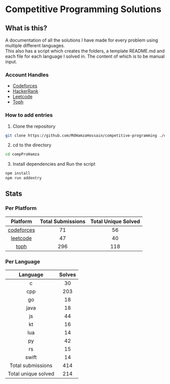 # Competitive Programming Solutions

## What is this?

A documentation of all the solutions I have made for every problem using multiple different languages.\
This also has a script which creates the folders, a template README.md and each file for each language I solved in. The
content of which is to be manual input.

### Account Handles

<!-- - [AtCoder](https://atcoder.jp/users/HamzaHossain) -->
<!-- - [Codechef](https://www.codechef.com/users/hamzahossain) -->

- [Codeforces](https://codeforces.com/profile/hamzahossain)
- [HackerRank](https://www.hackerrank.com/profile/hamzahossain)
- [Leetcode](https://leetcode.com/u/hamzahossain/)
- [Toph](https://toph.co/u/hamzahossain)

### How to add entries

1. Clone the repository

```bash
git clone https://github.com/MdHamzaHossain/competitive-programming ./compProHamza
```

2. cd to the directory

```sh
cd compProHamza
```

3. Install dependencies and Run the script

```sh
npm install
npm run addentry
```

## Stats

### Per Platform

|               Platform              | Total Submissions | Total Unique Solved |
| :---------------------------------: | :---------------: | :-----------------: |
| [codeforces](<./solves/codeforces>) |         71        |          56         |
|   [leetcode](<./solves/leetcode>)   |         47        |          40         |
|       [toph](<./solves/toph>)       |        296        |         118         |

### Per Language

|       Language      | Solves |
| :-----------------: | :----: |
|          c          |   30   |
|         cpp         |   203  |
|          go         |   18   |
|         java        |   18   |
|          js         |   44   |
|          kt         |   16   |
|         lua         |   14   |
|          py         |   42   |
|          rs         |   15   |
|        swift        |   14   |
|  Total submissions  |   414  |
| Total unique solved |   214  |
